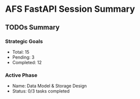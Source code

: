 
# AFS FastAPI Session Summary

## TODOs Summary

### Strategic Goals
- Total: 15
- Pending: 3
- Completed: 12

### Active Phase
- Name: Data Model & Storage Design
- Status: 0/3 tasks completed
